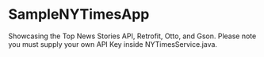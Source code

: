 # SampleNYTimesApp

Showcasing the Top News Stories API, Retrofit, Otto, and Gson. Please note you must supply your own API Key inside NYTimesService.java.
